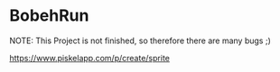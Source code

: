 # BobehRun
NOTE: This Project is not finished, so therefore there are many bugs ;)

https://www.piskelapp.com/p/create/sprite
